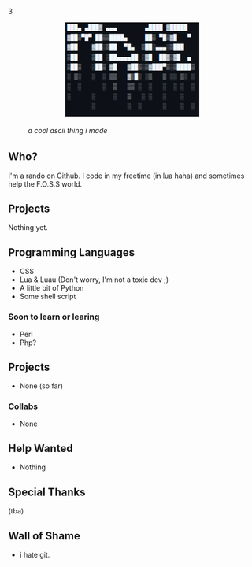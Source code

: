 3<figure>
<img style="display: block; margin: auto;" src="1742859326+grim.png"/>
<h6>a cool ascii thing i made</h6>
</figure>
                                    
## Who?
I'm a rando on Github. I code in my freetime (in lua haha) and sometimes help the F.O.S.S world.

## Projects
Nothing yet.

## Programming Languages
* CSS
* Lua & Luau (Don't worry, I'm not a toxic dev ;)
* A little bit of Python
* Some shell script
### Soon to learn or learing
* Perl
* Php?
## Projects
* None (so far)
### Collabs
* None
## Help Wanted
* Nothing
## Special Thanks
(tba)
## Wall of Shame
* i hate git.
